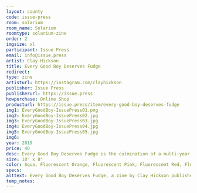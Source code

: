 ```yaml
---
layout: county 
code: issue-press
room: solarium
room_name: Solarium
roomtype: solarium-zine
order: 2
imgsize: xl
participant: Issue Press
email: info@issue.press
artist: Clay Hickson
title: Every Good Boy Deserves Fudge
redirect: 
type: zine
artisturl: https://instagram.com/clayhickson
publisher: Issue Press
publisherurl: https://issue.press
howpurchase: Online Shop
producturl: https://issue.press/item/every-good-boy-deserves-fudge
img1: EveryGoodBoy-IssuePress01.png
img2: EveryGoodBoy-IssuePress02.jpg
img3: EveryGoodBoy-IssuePress03.jpg
img4: EveryGoodBoy-IssuePress04.jpg
img5: EveryGoodBoy-IssuePress05.jpg
img6: 
year: 2019
price: 40
desc: Every Good Boy Deserves Fudge is the culmination of a multi-year exploration of color, psychedelia and storytelling.Through found text and subtle clues of the passage of time, loose narratives reveal themselves in this hallucinatory day trip from inner-city to a country cabin. A journey from the pleasures of the material world into the mysterious richness of the human psyche. By working mainly in fluorescent inks, Hickson attempts to create imagery that is simultaneously familiar, inviting and disorienting., 
size: 10" x 8"
color: Aqua, Fluorescent Orange, Fluorescent Pink, Fluorescent Red, Fluorescent Yellow, Orchid
specs: 
alttext: Every Good Boy Deserves Fudge, a zine by Clay Hickson published by Issue Press.
temp_notes: 
---
```

